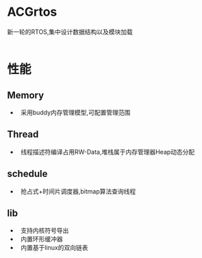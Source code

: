 ACGrtos
===
新一轮的RTOS,集中设计数据结构以及模块加载<br>
<br>
# 性能<br>
## Memory<br>
*   采用buddy内存管理模型,可配置管理范围
## Thread<br>
*   线程描述符编译占用RW-Data,堆栈属于内存管理器Heap动态分配
## schedule<br>
*   抢占式+时间片调度器,bitmap算法查询线程
## lib<br>
*   支持内核符号导出
*   内置环形缓冲器
*   内置基于linux的双向链表
